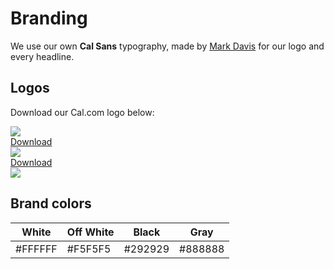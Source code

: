 # Branding

We use our own **Cal Sans** typography, made by [Mark Davis](https://twitter.com/MarkFonts) for our logo and every headline.

## Logos

Download our Cal.com logo below:


<div style={{background: "#292929", display: "block", padding: "48px", textAlign: "center", marginBottom: 16}}>
<img src="https://cal.com/logo-white.svg" />
<br/>
<a download href="https://cal.com/logo-white.svg" title="Cal.com Logo White">
    Download
</a>
</div>


<div style={{background: "#ffffff", display: "block", padding: "48px", textAlign: "center", marginBottom: 16}}>
<img src="https://cal.com/logo.svg" /><br/>
<a download href="https://cal.com/logo.svg" title="Cal.com Logo White">
    Download
</a>
</div>



<img src="https://cal.com/blog/calendso-rebrands-to-cal-com/cal-sans-specimen.png" />



## Brand colors

| White                   | Off White    | Black                  |   Gray                  |   
| ---------------------- | ----------- | -------------------------- |   -------------------------- | 
| #FFFFFF            | #F5F5F5     | #292929 | #888888 |

